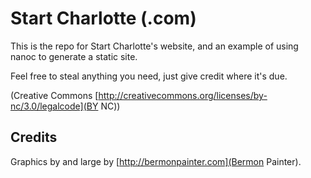 Start Charlotte (.com)
======================

This is the repo for Start Charlotte's website, and an example of using nanoc to generate a static site.

Feel free to steal anything you need, just give credit where it's due.

(Creative Commons [http://creativecommons.org/licenses/by-nc/3.0/legalcode](BY NC))

Credits
-------

Graphics by and large by [http://bermonpainter.com](Bermon Painter).
